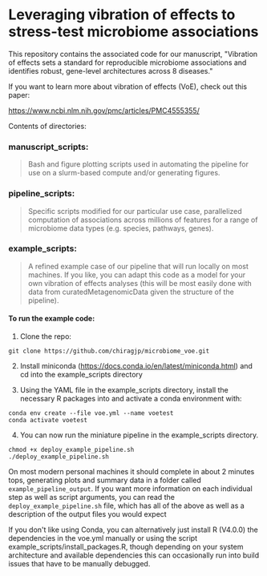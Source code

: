 # Leveraging vibration of effects to stress-test microbiome associations

This repository contains the associated code for our manuscript, "Vibration of effects sets a standard for reproducible microbiome associations and identifies robust, gene-level architectures across 8 diseases." 

If you want to learn more about vibration of effects (VoE), check out this paper: 

https://www.ncbi.nlm.nih.gov/pmc/articles/PMC4555355/

Contents of directories:

### manuscript_scripts:

> Bash and figure plotting scripts used in automating the pipeline for use on a slurm-based compute and/or generating figures.

### pipeline_scripts: 

> Specific scripts modified for our particular use case, parallelized computation of associations across millions of features for a range of microbiome data types (e.g. species, pathways, genes).

### example_scripts:

> A refined example case of our pipeline that will run locally on most machines. If you like, you can adapt this code as a model for your own vibration of effects analyses (this will be most easily done with data from curatedMetagenomicData given the structure of the pipeline).

#### To run the example code:

1) Clone the repo:

`git clone https://github.com/chiragjp/microbiome_voe.git`

2) Install miniconda (https://docs.conda.io/en/latest/miniconda.html) and cd into the example_scripts directory

3) Using the YAML file in the example_scripts directory, install the necessary R packages into and activate a conda environment with:

```
conda env create --file voe.yml --name voetest 
conda activate voetest
```

4) You can now run the miniature pipeline in the example_scripts directory. 
```
chmod +x deploy_example_pipeline.sh
./deploy_example_pipeline.sh
```

On most modern personal machines it should complete in about 2 minutes tops, generating plots and summary data in a folder called `example_pipeline_output`. If you want more information on each individual step as well as script arguments, you can read the `deploy_example_pipeline.sh` file, which has all of the above as well as a description of the output files you would expect 

If you don't like using Conda, you can alternatively just install R (V4.0.0) the dependencies in the voe.yml manually or using the script example_scripts/install_packages.R, though depending on your system architecture and available dependencies this can occasionally run into build issues that have to be manually debugged.
